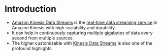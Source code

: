 # Introduction
- [Amazon Kinesis Data Streams](https://aws.amazon.com/kinesis/data-streams/) is the [real-time data streaming service](../../../../1_HLDDesignComponents/5_BigDataComponents/StreamProcessing/Readme.md) in Amazon Kinesis with high scalability and durability.
- It can help in continuously capturing multiple gigabytes of data every second from multiple sources.
- The higher customizable with [Kinesis Data Streams]() is also one of the profound highlights.

